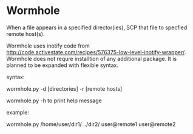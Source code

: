 Wormhole
=========
When a file appears in a specified director(ies), SCP that file to specfied remote host(s).

Wormhole uses inotify code from http://code.activestate.com/recipes/576375-low-level-inotify-wrapper/. Wormhole does not requre installtion of any additional package.
It is planned to be expanded with flexible syntax.

syntax: 

wormhole.py -d [directories] -r [remote hosts] 

wormhole.py -h to print help message        

example: 

wormhole.py /home/user/dir1/ ../dir2/ user@remote1 user@remote2
